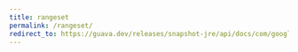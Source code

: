 ```yaml
---
title: rangeset
permalink: /rangeset/
redirect_to: https://guava.dev/releases/snapshot-jre/api/docs/com/google/common/collect/RangeSet.html
---
```

